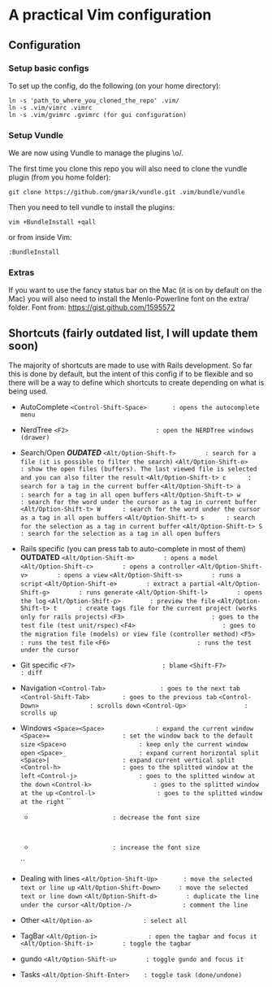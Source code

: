 # A practical Vim configuration 

## Configuration
  
### Setup basic configs
  
  To set up the config, do the following (on your home directory):
  
  ```terminal
  ln -s 'path_to_where_you_cloned_the_repo' .vim/
  ln -s .vim/vimrc .vimrc
  ln -s .vim/gvimrc .gvimrc (for gui configuration)
  ```

### Setup Vundle

  We are now using Vundle to manage the plugins \o/.

  The first time you clone this repo you will also need to clone the vundle plugin (from you home folder):

  ```terminal
  git clone https://github.com/gmarik/vundle.git .vim/bundle/vundle
  ```

  Then you need to tell vundle to install the plugins:
  ```terminal
  vim +BundleInstall +qall
  ```
  or from inside Vim:

  ```vim
  :BundleInstall
  ```

### Extras
  If you want to use the fancy status bar on the Mac (it is on by default on the Mac) you will also need to install the Menlo-Powerline font on the extra/ folder.
  Font from: https://gist.github.com/1595572

## Shortcuts (fairly outdated list, I will update them soon)

  The majority of shortcuts are made to use with Rails development. So far this is done by default, but the intent of this config if to be flexible and so there will be a way to define which shortcuts to create depending on what is being used.

  * AutoComplete
    ``
    <Control-Shift-Space>       : opens the autocomplete menu
    ``

  * NerdTree
    ``
    <F2>                        : open the NERDTree windows (drawer)
    ``

  * Search/Open ***OUDATED***
    ``
    <Alt/Option-Shift-f>        : search for a file (it is possible to filter the search)
    ``
    ``
    <Alt/Option-Shift-o>        : show the open files (buffers). The last viewed file is selected and you can also filter the result
    ``
    ``
    <Alt/Option-Shift-t> c      : search for a tag in the current buffer
    ``
    ``
    <Alt/Option-Shift-t> a      : search for a tag in all open buffers
    ``
    ``
    <Alt/Option-Shift-t> w      : search for the word under the cursor as a tag in current buffer
    ``
    ``
    <Alt/Option-Shift-t> W      : search for the word under the cursor as a tag in all open buffers
    ``
    ``
    <Alt/Option-Shift-t> s      : search for the selection as a tag in current buffer
    ``
    ``
    <Alt/Option-Shift-t> S      : search for the selection as a tag in all open buffers
    ``

  * Rails specific (you can press tab to auto-complete in most of them) **OUTDATED**
    ``
    <Alt/Option-Shift-m>        : opens a model 
    ``
    ``
    <Alt/Option-Shift-c>        : opens a controller
    ``
    ``
    <Alt/Option-Shift-v>        : opens a view
    ``
    ``
    <Alt/Option-Shift-s>        : runs a script
    ``
    ``
    <Alt/Option-Shift-e>        : extract a partial
    ``
    ``
    <Alt/Option-Shift-g>        : runs generate
    ``
    ``
    <Alt/Option-Shift-l>        : opens the log
    ``
    ``
    <Alt/Option-Shift-p>        : preview the file
    ``
    ``
    <Alt/Option-Shift-t> t      : create tags file for the current project (works only for rails projects)
    ``
    ``
    <F3>                        : goes to the test file (test unit/rspec)
    ``
    ``
    <F4>                        : goes to the migration file (models) or view file (controller method)
    ``
    ``
    <F5>                        : runs the test file
    ``
    ``
    <F6>                        : runs the test under the cursor
    ``

  * Git specific
    ``
    <F7>                        : blame
    ``
    ``
    <Shift-F7>                  : diff
    ``

  * Navigation
    ``
    <Control-Tab>               : goes to the next tab
    ``
    ``
    <Control-Shift-Tab>         : goes to the previous tab
    ``
    ``
    <Control-Down>              : scrolls down
    ``
    ``
    <Control-Up>                : scrolls up
    ``

  * Windows
    ``
    <Space><Space>              : expand the current window
    ``
    ``
    <Space>=                    : set the window back to the default size
    ``
    ``
    <Space>o                    : keep only the current window open
    ``
    ``
    <Space>_                    : expand current horizontal split
    ``
    ``
    <Space>|                    : expand current vertical split
    ``
    ``
    <Control-h>                 : goes to the splitted window at the left
    ``
    ``
    <Control-j>                 : goes to the splitted window at the down
    ``
    ``
    <Control-k>                 : goes to the splitted window at the up
    ``
    ``
    <Control-l>                 : goes to the splitted window at the right
    ``
    ``
    -                           : decrease the font size
    ``
    ``
    +                           : increase the font size
    ``

  * Dealing with lines
    ``
    <Alt/Option-Shift-Up>       : move the selected text or line up
    ``
    ``
    <Alt/Option-Shift-Down>     : move the selected text or line down
    ``
    ``
    <Alt/Option-Shift-d>        : duplicate the line under the cursor
    ``
    ``
    <Alt/Option-/>              : comment the line
    ``

  * Other
    ``
    <Alt/Option-a>              : select all
    ``

  * TagBar
    ``
    <Alt/Option-i>              : open the tagbar and focus it
    ``
    ``
    <Alt/Option-Shift-i>        : toggle the tagbar
    ``

  * gundo
    ``
    <Alt/Option-Shift-u>        : toggle gundo and focus it
    ``

  * Tasks
    ``
    <Alt/Option-Shift-Enter>    : toggle task (done/undone)
    ``

